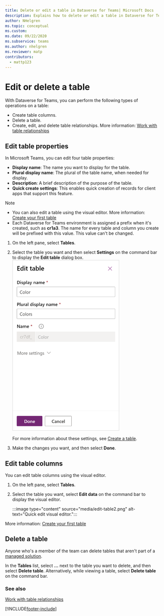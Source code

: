 ```yaml
---
title: Delete or edit a table in Dataverse for Teams| Microsoft Docs
description: Explains how to delete or edit a table in Dataverse for Teams.
author: NHelgren
ms.topic: conceptual
ms.custom: 
ms.date: 09/22/2020
ms.subservice: teams
ms.author: nhelgren
ms.reviewer: matp
contributors:
  - mattp123
---
```


# Edit or delete a table

With Dataverse for Teams, you can perform the following types of operations on a table:

- Create table columns.
- Delete a table.
- Create, edit, and delete table relationships. More information: [Work with table relationships](relationships-table.md)

## Edit table properties

In Microsoft Teams, you can edit four table properties:

- **Display name**: The name you want to display for the table.
- **Plural display name**: The plural of the table name, when needed for display.
- **Description**: A brief description of the purpose of the table.
- **Quick create settings**: This enables quick creation of records for client apps that support this feature.

> [!NOTE]
> - You can also edit a table using the visual editor. More information: [Create your first table](create-first-app.md#create-your-first-table)
> - Each Dataverse for Teams environment is assigned a prefix when it's created, such as **cr1a3**. The name for every table and column you create will be prefixed with this value. This value can't be changed.

1. On the left pane, select **Tables**.
2. Select the table you want and then select **Settings** on the command bar to display the **Edit table** dialog box.  
   <img src = "media/edit-table1.png" alt = "Edit table" width = "350" height = "557">
    
    For more information about these settings, see [Create a table](../maker/data-platform/data-platform-create-entity.md#create-a-table).
4. Make the changes you want, and then select **Done**.

## Edit table columns

You can edit table columns using the visual editor. 

1. On the left pane, select **Tables**.
2. Select the table you want, select **Edit data** on the command bar to display the visual editor.

   :::image type="content" source="media/edit-table2.png" alt-text="Quick edit visual editor.":::

More information: [Create your first table](create-first-app.md#create-your-first-table)

## Delete a table

Anyone who's a member of the team can delete tables that aren't part of a [managed solution](/power-platform/alm/solution-concepts-alm#managed-and-unmanaged-solutions).

In the **Tables** list, select **…** next to the table you want to delete, and then select **Delete table**. Alternatively, while viewing a table, select **Delete table** on the command bar.
<!-- >> [!div class="mx-imgBorder"] 
> ![Delete table.](media/delete-table.png "Delete table")  -->

### See also

[Work with table relationships](relationships-table.md)


[!INCLUDE[footer-include](../includes/footer-banner.md)]
